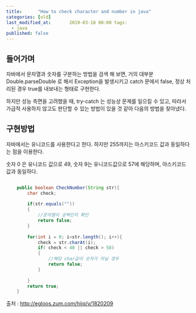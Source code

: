 ```yaml
---
title:      "How to check character and number in java"
categories: [old]
last_modified_at:       2019-03-18 00:00 tags:
  - java
published: false
---
```


## 들어가며

자바에서 문자열과 숫자를 구분하는 방법을 검색 해 보면, 거의 대부분 Double.parseDouble 로 해서 Exception을 발생시키고 catch 문에서 false, 정상 처리된 경우 true를 내보내는 형태로 구현한다. 

하지만 성능 측면을 고려했을 때, try-catch 는 성능상 문제를 일으킬 수 있고, 따라서 가급적 사용하지 않고도 판단할 수 있는 방법이 있을 것 같아 다음의 방법을 찾아냈다.

## 구현방법

자바에서는 유니코드를 사용한다고 한다. 하지만 255까지는 아스키코드 값과 동일하다는 점을 이용한다.

숫자 0 은 유니코드 값으로 49, 숫자 9는 유니코드값으로 57에 해당하며, 아스키코드 값과 동일하다.

```java

	public boolean CheckNumber(String str){
		char check;
		
		if(str.equals(""))
		{
			//문자열이 공백인지 확인
			return false;
		}
		
		for(int i = 0; i<str.length(); i++){
			check = str.charAt(i);
			if( check < 48 || check > 58)
			{
				//해당 char값이 숫자가 아닐 경우
				return false;
			}
			
		}		
		return true;
	}
```

출처 : http://egloos.zum.com/hiiq/v/1820209